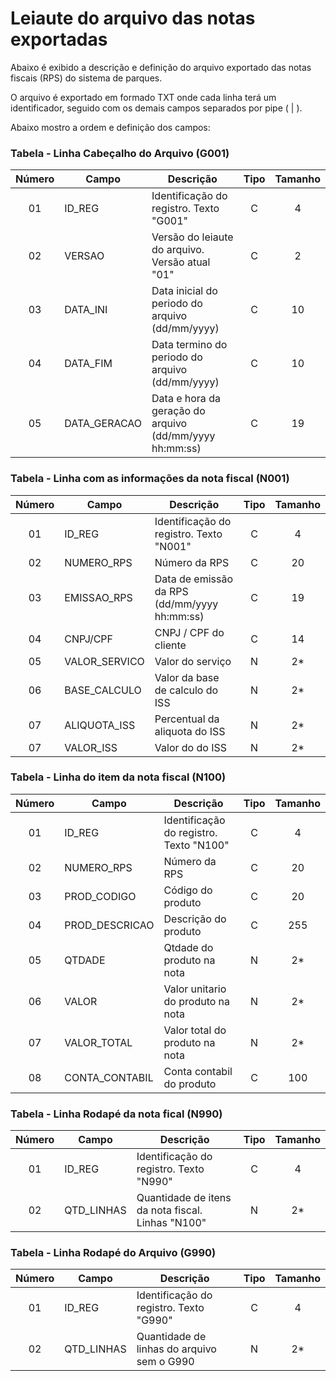 # Leiaute do arquivo das notas exportadas

Abaixo é exibido a descrição e definição do arquivo exportado das notas fiscais (RPS) do sistema de parques.

O arquivo é exportado em formado TXT onde cada linha terá um identificador, seguido com os demais campos separados por pipe ( | ).

Abaixo mostro a ordem e definição dos campos:

### Tabela - Linha Cabeçalho do Arquivo (G001)

| Número | Campo            | Descrição                                                | Tipo | Tamanho |
|:------:|------------------|----------------------------------------------------------|:----:|:-------:|
|   01   |  ID_REG          |  Identificação do registro. Texto "G001"                 |  C   |   4     |
|   02   |  VERSAO          |  Versão do leiaute do arquivo. Versão atual "01"         |  C   |   2     |
|   03   |  DATA_INI        |  Data inicial do periodo do arquivo (dd/mm/yyyy)         |  C   |   10    |
|   04   |  DATA_FIM        |  Data termino do periodo do arquivo (dd/mm/yyyy)         |  C   |   10    |
|   05   |  DATA_GERACAO    |  Data e hora da geração do arquivo (dd/mm/yyyy hh:mm:ss) |  C   |   19    |

### Tabela - Linha com as informações da nota fiscal (N001)

| Número | Campo            | Descrição                                          | Tipo | Tamanho |
|:------:|------------------|----------------------------------------------------|:----:|:-------:|
|   01   |  ID_REG          |  Identificação do registro. Texto "N001"           |  C   |   4     |
|   02   |  NUMERO_RPS      |  Número da RPS                                     |  C   |   20    |
|   03   |  EMISSAO_RPS     |  Data de emissão da RPS (dd/mm/yyyy hh:mm:ss)      |  C   |   19    |
|   04   |  CNPJ/CPF        |  CNPJ / CPF do cliente                             |  C   |   14    |
|   05   |  VALOR_SERVICO   |  Valor do serviço                                  |  N   |   2*    |
|   06   |  BASE_CALCULO    |  Valor da base de calculo do ISS                   |  N   |   2*    |
|   07   |  ALIQUOTA_ISS    |  Percentual da aliquota do ISS                     |  N   |   2*    |
|   07   |  VALOR_ISS       |  Valor do do ISS                                   |  N   |   2*    |

### Tabela - Linha do item da nota fiscal (N100)

| Número | Campo            | Descrição                                          | Tipo | Tamanho |
|:------:|------------------|----------------------------------------------------|:----:|:-------:|
|   01   |  ID_REG          |  Identificação do registro. Texto "N100"           |  C   |   4     |
|   02   |  NUMERO_RPS      |  Número da RPS                                     |  C   |   20    |
|   03   |  PROD_CODIGO     |  Código do produto                                 |  C   |   20    |
|   04   |  PROD_DESCRICAO  |  Descrição do produto                              |  C   |   255   |
|   05   |  QTDADE          |  Qtdade do produto na nota                         |  N   |   2*    |
|   06   |  VALOR           |  Valor unitario do produto na nota                 |  N   |   2*    |
|   07   |  VALOR_TOTAL     |  Valor total do produto na nota                    |  N   |   2*    |
|   08   |  CONTA_CONTABIL  |  Conta contabil do produto                         |  C   |   100   |


### Tabela - Linha Rodapé da nota fical (N990)

| Número | Campo            | Descrição                                          | Tipo | Tamanho |
|:------:|------------------|----------------------------------------------------|:----:|:-------:|
|   01   |  ID_REG          |  Identificação do registro. Texto "N990"           |  C   |   4     |
|   02   |  QTD_LINHAS      |  Quantidade de itens da nota fiscal. Linhas "N100" |  N   |   2*    |


### Tabela - Linha Rodapé do Arquivo (G990)

| Número | Campo            | Descrição                                          | Tipo | Tamanho |
|:------:|------------------|----------------------------------------------------|:----:|:-------:|
|   01   |  ID_REG          |  Identificação do registro. Texto "G990"           |  C   |   4     |
|   02   |  QTD_LINHAS      |  Quantidade de linhas do arquivo sem o G990        |  N   |   2*    |
